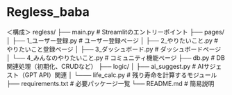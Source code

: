# Regless_baba
＜構成＞
regless/
├── main.py                   # Streamlitのエントリーポイント
├── pages/
│   ├── 1_ユーザー登録.py   # ユーザー登録ページ
│   ├── 2_やりたいこと.py  # やりたいこと登録ページ
│   ├── 3_ダッシュボード.py         # ダッシュボードページ
│   └── 4_みんなのやりたいこと.py         # コミュニティ機能ページ
├── db.py                    # DB関連処理（初期化、CRUDなど）
├── logic/
│   ├── ai_suggest.py             # AIサジェスト（GPT API）関連
│   └─── life_calc.py         # 残り寿命を計算するモジュール
├── requirements.txt         # 必要パッケージ一覧
└── README.md                # 簡易説明
